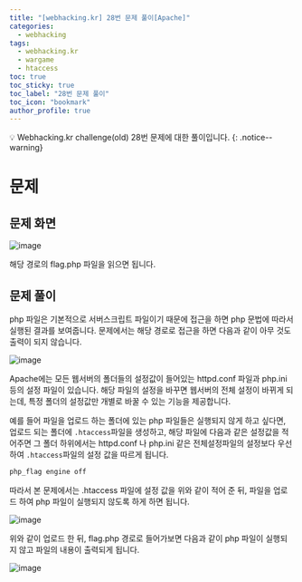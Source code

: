 ```yaml
---
title: "[webhacking.kr] 28번 문제 풀이[Apache]"
categories:
  - webhacking
tags:
  - webhacking.kr
  - wargame
  - htaccess
toc: true
toc_sticky: true
toc_label: "28번 문제 풀이"
toc_icon: "bookmark"
author_profile: true
---
```


💡 Webhacking.kr challenge(old) 28번 문제에 대한 풀이입니다.
{: .notice--warning}

# 문제
## 문제 화면
  ![image](https://user-images.githubusercontent.com/33647663/152342386-4cc6e86c-038c-4bc1-b921-f207684c178f.png)

  해당 경로의 flag.php 파일을 읽으면 됩니다.

## 문제 풀이
  php 파일은 기본적으로 서버스크립트 파일이기 때문에 접근을 하면 php 문법에 따라서 실행된 결과를 보여줍니다. 문제에서는 해당 경로로 접근을 하면 다음과 같이 아무 것도 출력이 되지 않습니다.

  ![image](https://user-images.githubusercontent.com/33647663/152342713-136838cb-d44c-4aee-ba1b-d837afeec6a8.png)

  Apache에는 모든 웹서버의 폴더들의 설정값이 들어있는 httpd.conf 파일과 php.ini 등의 설정 파일이 있습니다. 해당 파일의 설정을 바꾸면 웹서버의 전체 설정이 바뀌게 되는데, 특정 폴더의 설정값만 개별로 바꿀 수 있는 기능을 제공합니다. 

  예를 들어 파일을 업로드 하는 폴더에 있는 php 파일들은 실행되지 않게 하고 싶다면, 업로드 되는 폴더에 ```.htaccess```파일을 생성하고, 해당 파일에 다음과 같은 설정값을 적어주면 그 폴더 하위에서는 httpd.conf 나 php.ini 같은 전체설정파일의 설정보다 우선하여 ```.htaccess```파일의 설정 값을 따르게 됩니다.

  ```md
  php_flag engine off
  ```

  따라서 본 문제에서는 .htaccess 파일에 설정 값을 위와 같이 적어 준 뒤, 파일을 업로드 하여 php 파일이 실행되지 않도록 하게 하면 됩니다.

  ![image](https://user-images.githubusercontent.com/33647663/152343663-72808cdf-e03a-410c-a8b3-d9445121718a.png)

  위와 같이 업로드 한 뒤, flag.php 경로로 들어가보면 다음과 같이 php 파일이 실행되지 않고 파일의 내용이 출력되게 됩니다.

  ![image](https://user-images.githubusercontent.com/33647663/152343697-857022ac-faa2-426e-84e8-2bbb0bc98e92.png)

  




  


